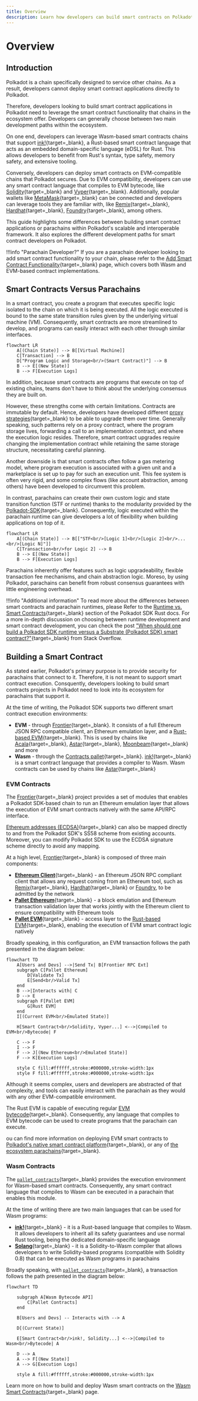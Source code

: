 ```yaml
---
title: Overview
description: Learn how developers can build smart contracts on Polkadot by leveraging either Wasm/ink! or EVM contracts across many parachains.
---
```


# Overview

## Introduction

Polkadot is a chain specifically designed to service other chains. As a result, developers cannot deploy smart contract applications directly to Polkadot.

Therefore, developers looking to build smart contract applications in Polkadot need to leverage the smart contract functionality that chains in the ecosystem offer. Developers can generally choose between two main development paths within the ecosystem. 

On one end, developers can leverage Wasm-based smart contracts chains that support [ink!](https://use.ink/){target=\_blank}, a Rust-based smart contract language that acts as an embedded domain-specific language (eDSL) for Rust. This allows developers to benefit from Rust's syntax, type safety, memory safety, and extensive tooling.

Conversely, developers can deploy smart contracts on EVM-compatible chains that Polkadot secures. Due to EVM compatibility, developers can use any smart contract language that compiles to EVM bytecode, like [Solidity](https://soliditylang.org/){target=\_blank} and [Vyper](https://vyperlang.org/){target=\_blank}. Additionally, popular wallets like [MetaMask](https://metamask.io/){target=\_blank} can be connected and developers can leverage tools they are familiar with, like [Remix](https://remix.ethereum.org/){target=\_blank}, [Hardhat](https://hardhat.org/){target=\_blank}, [Foundry](https://getfoundry.sh/){target=\_blank}, among others.

This guide highlights some differences between building smart contract applications or parachains within Polkadot's scalable and interoperable framework. It also explores the different development paths for smart contract developers on Polkadot.

!!!info "Parachain Developer?" 
    If you are a parachain developer looking to add smart contract functionality to your chain, please refer to the [Add Smart Contract Functionality](/develop/blockchains/custom-blockchains/add-smart-contract-functionality/){target=\_blank} page, which covers both Wasm and EVM-based contract implementations.

## Smart Contracts Versus Parachains

In a smart contract, you create a program that executes specific logic isolated to the chain on which it is being executed. All the logic executed is bound to the same state transition rules given by the underlying virtual machine (VM). Consequently, smart contracts are more streamlined to develop, and programs can easily interact with each other through similar interfaces.

``` mermaid
flowchart LR
    A[(Chain State)] --> B[[Virtual Machine]]
    C[Transaction] --> B
    D["Program Logic and Storage<br/>(Smart Contract)"] --> B
    B --> E[(New State)]
    B --> F[Execution Logs]
```

In addition, because smart contracts are programs that execute on top of existing chains, teams don't have to think about the underlying consensus they are built on. 

However, these strengths come with certain limitations. Contracts are immutable by default. Hence, developers have developed different [proxy strategies](https://blog.openzeppelin.com/proxy-patterns){target=\_blank} to be able to upgrade them over time. Generally speaking, such patterns rely on a proxy contract, where the program storage lives, forwarding a call to an implementation contract, and where the execution logic resides. Therefore, smart contract upgrades require changing the implementation contract while retaining the same storage structure, necessitating careful planning. 

Another downside is that smart contracts often follow a gas metering model, where program execution is associated with a given unit and a marketplace is set up to pay for such an execution unit. This fee system is often very rigid, and some complex flows (like account abstraction, among others) have been developed to circumvent this problem.

In contrast, parachains can create their own custom logic and state transition function (STF or runtime) thanks to the modularity provided by the [Polkadot-SDK](TODO:update-path){target=\_blank}. Consequently, logic executed within the parachain runtime can give developers a lot of flexibility when building applications on top of it.

``` mermaid
flowchart LR
    A[(Chain State)] --> B[["STF<br/>[Logic 1]<br/>[Logic 2]<br/>...<br/>[Logic N]"]]
    C[Transaction<br/>for Logic 2] --> B
    B --> E[(New State)]
    B --> F[Execution Logs]
```

Parachains inherently offer features such as logic upgradeability, flexible transaction fee mechanisms, and chain abstraction logic. Moreso, by using Polkadot, parachains can benefit from robust consensus guarantees with little engineering overhead.

!!!info "Additional information" 
    To read more about the differences between smart contracts and parachain runtimes, please Refer to the [Runtime vs. Smart Contracts](https://paritytech.github.io/polkadot-sdk/master/polkadot_sdk_docs/reference_docs/runtime_vs_smart_contract/index.html){target=\_blank} section of the Polkadot SDK Rust docs. For a more in-depth discussion on choosing between runtime development and smart contract development, you can check the post ["When should one build a Polkadot SDK runtime versus a Substrate (Polkadot SDK) smart contract?"](https://stackoverflow.com/a/56041305){target=\_blank} from Stack Overflow.

## Building a Smart Contract

As stated earlier, Polkadot's primary purpose is to provide security for parachains that connect to it. Therefore, it is not meant to support smart contract execution. Consquently, developers looking to build smart contracts projects in Polkadot need to look into its ecosystem for parachains that support it.

At the time of writing, the Polkadot SDK supports two different smart contract execution environments:

- **EVM** - through [Frontier](https://github.com/polkadot-evm/frontier){target=\_blank}. It consists of a full Ethereum JSON RPC compatible client, an Ethereum emulation layer, and a [Rust-based EVM](https://github.com/rust-ethereum/evm){target=\_blank}. This is used by chains like [Acala](https://acala.network/){target=\_blank}, [Astar](https://astar.network/){target=\_blank}, [Moonbeam](https://moonbeam.network){target=\_blank} and more
- **Wasm** - through the [Contracts pallet](https://github.com/paritytech/polkadot-sdk/blob/master/substrate/frame/contracts/){target=\_blank}. [ink!](https://use.ink/){target=\_blank} is a smart contract language that provides a compiler to Wasm. Wasm contracts can be used by chains like [Astar](https://astar.network/){target=\_blank}
<!---
TODO: We need to consider Pallet Revive and PolkaVM shortly
-->

### EVM Contracts

The [Frontier](https://github.com/polkadot-evm/frontier){target=\_blank} project provides a set of modules that enables a Polkadot SDK-based chain to run an Ethereum emulation layer that allows the execution of EVM smart contracts natively with the same API/RPC interface. 

[Ethereum addresses (ECDSA)](https://ethereum.org/en/glossary/#address){target=\_blank} can also be mapped directly to and from the Polkadot SDK's SS58 scheme from existing accounts. Moreover, you can modify Polkadot SDK to use the ECDSA signature scheme directly to avoid any mapping.

At a high level, [Frontier](https://github.com/polkadot-evm/frontier){target=\_blank} is composed of three main components:

- [**Ethereum Client**](https://github.com/polkadot-evm/frontier/tree/master/client){target=\_blank} - an Ethereum JSON RPC compliant client that allows any request coming from an Ethereum tool, such as [Remix](https://remix.ethereum.org/){target=\_blank}, [Hardhat](https://hardhat.org/){target=\_blank} or [Foundry](https://getfoundry.sh/), to be admitted by the network
- [**Pallet Ethereum**](https://docs.rs/pallet-ethereum/latest/pallet_ethereum/){target=\_blank} - a block emulation and Ethereum transaction validation layer that works jointly with the Ethereum client to ensure compatibility with Ethereum tools
- [**Pallet EVM**](https://docs.rs/pallet-evm/latest/pallet_evm/){target=\_blank} - access layer to the [Rust-based EVM](https://github.com/rust-ethereum/evm){target=\_blank}, enabling the execution of EVM smart contract logic natively

Broadly speaking, in this configuration, an EVM transaction follows the path presented in the diagram below:

``` mermaid
flowchart TD
    A[Users and Devs] -->|Send Tx| B[Frontier RPC Ext]
    subgraph C[Pallet Ethereum]
        D[Validate Tx]
        E[Send<br/>Valid Tx]    
    end
    B -->|Interacts with| C
    D --> E
    subgraph F[Pallet EVM]
        G[Rust EVM]
    end
    I[(Current EVM<br/>Emulated State)]

    H[Smart Contract<br/>Solidity, Vyper...] <-->|Compiled to EVM<br/>Bytecode| F

    C --> F
    I --> F
    F --> J[(New Ethereum<br/>Emulated State)]
    F --> K[Execution Logs]

    style C fill:#ffffff,stroke:#000000,stroke-width:1px
    style F fill:#ffffff,stroke:#000000,stroke-width:1px
```

Although it seems complex, users and developers are abstracted of that complexity, and tools can easily interact with the parachain as they would with any other EVM-compatible environment.

The Rust EVM is capable of executing regular [EVM bytecode](https://www.ethervm.io/){target=\_blank}. Consequently, any language that compiles to EVM bytecode can be used to create programs that the parachain can execute.

ou can find more information on deploying EVM smart contracts to [Polkadot's native smart contract platform](TODO:update-path){target=\_blank}, or any of [the ecosystem parachains](TODO:update-path){target=\_blank}.

### Wasm Contracts

The [`pallet_contracts`](https://docs.rs/pallet-contracts/latest/pallet_contracts/index.html#contracts-pallet){target=\_blank} provides the execution environment for Wasm-based smart contracts. Consequently, any smart contract language that compiles to Wasm can be executed in a parachain that enables this module.

At the time of writing there are two main languages that can be used for Wasm programs:

- [**ink!**](https://use.ink/){target=\_blank} - it is a Rust-based language that compiles to Wasm. It allows developers to inherit all its safety guarantees and use normal Rust tooling, being the dedicated domain-specific language
- [**Solang**](https://github.com/hyperledger-solang/solang/){target=\_blank} - it is a Solidity-to-Wasm compiler that allows developers to write Solidity-based programs (compatible with Solidity 0.8) that can be executed as Wasm programs in parachains

Broadly speaking, with [`pallet_contracts`](https://docs.rs/pallet-contracts/latest/pallet_contracts/index.html#contracts-pallet){target=\_blank}, a transaction follows the path presented in the diagram below:

``` mermaid
flowchart TD
    
    subgraph A[Wasm Bytecode API]
        C[Pallet Contracts]
    end

    B[Users and Devs] -- Interacts with --> A
    
    D[(Current State)]

    E[Smart Contract<br/>ink!, Solidity...] <-->|Compiled to Wasm<br/>Bytecode| A

    D --> A
    A --> F[(New State)]
    A --> G[Execution Logs]

    style A fill:#ffffff,stroke:#000000,stroke-width:1px
```

Learn more on how to build and deploy Wasm smart contracts on the [Wasm Smart Contracts](TODO:update-path){target=\_blank} page.